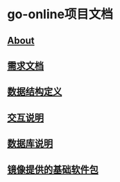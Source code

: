 # go-online项目文档

## [About](00_About.md)

## [需求文档](05_需求文档.md)

## [数据结构定义](02_数据结构定义文档.md)

## [交互说明](03_交互说明文档.md)

## [数据库说明](06_数据库设计文档.md)

## [镜像提供的基础软件包](07_docker容器软件包列表.md)